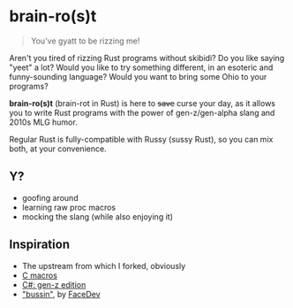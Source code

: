 # brain-ro(s)t
> You've gyatt to be rizzing me!

Aren't you tired of rizzing Rust programs without skibidi? Do you like saying "yeet" a lot? Would you like to try something different, in an esoteric and funny-sounding language? Would you want to bring some Ohio to your programs?

**brain-ro(s)t** (brain-rot in Rust) is here to ~~save~~ curse your day, as it allows you to write Rust programs with the power of gen-z/gen-alpha slang and 2010s MLG humor.

Regular Rust is fully-compatible with Russy (sussy Rust), so you can mix both, at your convenience.

## Y?
- goofing around
- learning raw proc macros
- mocking the slang (while also enjoying it)

## Inspiration
- The upstream from which I forked, obviously
- [C macros](https://i.redd.it/jtx4eqqafih91.jpg)
- [C#: gen-z edition](https://i.redd.it/vh37k2ep2bcc1.png)
- ["bussin"](https://github.com/face-hh/bussin), by [FaceDev](https://youtu.be/pgeSGBwtHW8)
